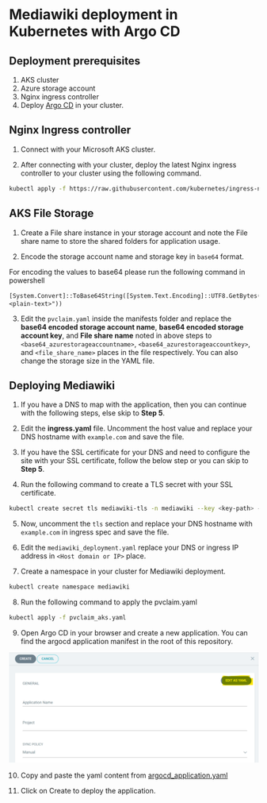 # Mediawiki deployment in Kubernetes with Argo CD

## Deployment prerequisites

1. AKS cluster
2. Azure storage account
3. Nginx ingress controller
4. Deploy [Argo CD](https://argo-cd.readthedocs.io/en/stable/getting_started/) in your cluster.

## Nginx Ingress controller

1. Connect with your Microsoft AKS cluster.

2. After connecting with your cluster, deploy the latest Nginx ingress controller to your cluster using the following command.

```sh
kubectl apply -f https://raw.githubusercontent.com/kubernetes/ingress-nginx/controller-v0.41.2/deploy/static/provider/cloud/deploy.yaml
```

## AKS File Storage

1. Create a File share instance in your storage account and note the File share name to store the shared folders for application usage.

2. Encode the storage account name and storage key in `base64` format.

For encoding the values to base64 please run the following command in powershell

```console
[System.Convert]::ToBase64String([System.Text.Encoding]::UTF8.GetBytes("<plain-text>"))
```
3. Edit the `pvclaim.yaml` inside the manifests folder and replace the **base64 encoded storage account name**, **base64 encoded storage account key**, and **File share name** noted in above steps to `<base64_azurestorageaccountname>`, `<base64_azurestorageaccountkey>`, and `<file_share_name>` places in the file respectively. You can also change the storage size in the YAML file.

## Deploying Mediawiki

1. If you have a DNS to map with the application, then you can continue with the following steps, else skip to **Step 5**.

2. Edit the **ingress.yaml** file. Uncomment the host value and replace your DNS hostname with `example.com` and save the file.

3. If you have the SSL certificate for your DNS and need to configure the site with your SSL certificate, follow the below step or you can skip to **Step 5**.

4. Run the following command to create a TLS secret with your SSL certificate.

```sh
kubectl create secret tls mediawiki-tls -n mediawiki --key <key-path> --cert <certificate-path>
```

5. Now, uncomment the `tls` section and replace your DNS hostname with `example.com` in ingress spec and save the file.

6. Edit the `mediawiki_deployment.yaml` replace your DNS or ingress IP address in `<Host domain or IP>` place.

7. Create a namespace in your cluster for Mediawiki deployment.

```sh
kubectl create namespace mediawiki
```

8. Run the following command to apply the pvclaim.yaml

```sh
kubectl apply -f pvclaim_aks.yaml
```

9. Open Argo CD in your browser and create a new application. You can find the argocd application manifest in the root of this repository.

![Create Application](images/argocd-create.png)

10. Copy and paste the yaml content from [argocd_application.yaml](argocd_application.yaml)

11. Click on Create to deploy the application.
